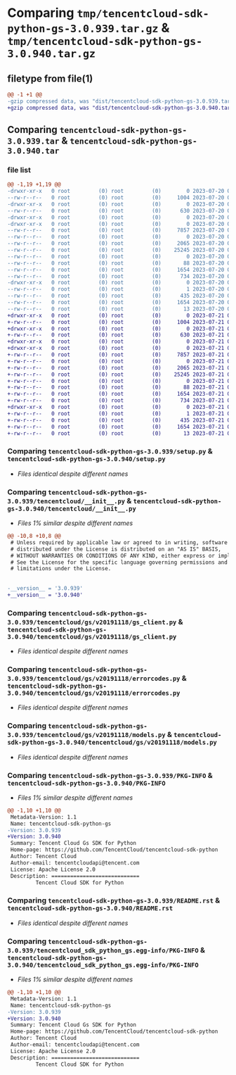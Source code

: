 # Comparing `tmp/tencentcloud-sdk-python-gs-3.0.939.tar.gz` & `tmp/tencentcloud-sdk-python-gs-3.0.940.tar.gz`

## filetype from file(1)

```diff
@@ -1 +1 @@
-gzip compressed data, was "dist/tencentcloud-sdk-python-gs-3.0.939.tar", last modified: Thu Jul 20 00:24:56 2023, max compression
+gzip compressed data, was "dist/tencentcloud-sdk-python-gs-3.0.940.tar", last modified: Fri Jul 21 00:31:58 2023, max compression
```

## Comparing `tencentcloud-sdk-python-gs-3.0.939.tar` & `tencentcloud-sdk-python-gs-3.0.940.tar`

### file list

```diff
@@ -1,19 +1,19 @@
-drwxr-xr-x   0 root         (0) root         (0)        0 2023-07-20 00:24:56.000000 tencentcloud-sdk-python-gs-3.0.939/
--rw-r--r--   0 root         (0) root         (0)     1004 2023-07-20 00:24:56.000000 tencentcloud-sdk-python-gs-3.0.939/setup.py
-drwxr-xr-x   0 root         (0) root         (0)        0 2023-07-20 00:24:56.000000 tencentcloud-sdk-python-gs-3.0.939/tencentcloud/
--rw-r--r--   0 root         (0) root         (0)      630 2023-07-20 00:24:56.000000 tencentcloud-sdk-python-gs-3.0.939/tencentcloud/__init__.py
-drwxr-xr-x   0 root         (0) root         (0)        0 2023-07-20 00:24:56.000000 tencentcloud-sdk-python-gs-3.0.939/tencentcloud/gs/
-drwxr-xr-x   0 root         (0) root         (0)        0 2023-07-20 00:24:56.000000 tencentcloud-sdk-python-gs-3.0.939/tencentcloud/gs/v20191118/
--rw-r--r--   0 root         (0) root         (0)     7857 2023-07-20 00:24:56.000000 tencentcloud-sdk-python-gs-3.0.939/tencentcloud/gs/v20191118/gs_client.py
--rw-r--r--   0 root         (0) root         (0)        0 2023-07-20 00:24:56.000000 tencentcloud-sdk-python-gs-3.0.939/tencentcloud/gs/v20191118/__init__.py
--rw-r--r--   0 root         (0) root         (0)     2065 2023-07-20 00:24:56.000000 tencentcloud-sdk-python-gs-3.0.939/tencentcloud/gs/v20191118/errorcodes.py
--rw-r--r--   0 root         (0) root         (0)    25245 2023-07-20 00:24:56.000000 tencentcloud-sdk-python-gs-3.0.939/tencentcloud/gs/v20191118/models.py
--rw-r--r--   0 root         (0) root         (0)        0 2023-07-20 00:24:56.000000 tencentcloud-sdk-python-gs-3.0.939/tencentcloud/gs/__init__.py
--rw-r--r--   0 root         (0) root         (0)       88 2023-07-20 00:24:56.000000 tencentcloud-sdk-python-gs-3.0.939/setup.cfg
--rw-r--r--   0 root         (0) root         (0)     1654 2023-07-20 00:24:56.000000 tencentcloud-sdk-python-gs-3.0.939/PKG-INFO
--rw-r--r--   0 root         (0) root         (0)      734 2023-07-20 00:24:56.000000 tencentcloud-sdk-python-gs-3.0.939/README.rst
-drwxr-xr-x   0 root         (0) root         (0)        0 2023-07-20 00:24:56.000000 tencentcloud-sdk-python-gs-3.0.939/tencentcloud_sdk_python_gs.egg-info/
--rw-r--r--   0 root         (0) root         (0)        1 2023-07-20 00:24:56.000000 tencentcloud-sdk-python-gs-3.0.939/tencentcloud_sdk_python_gs.egg-info/dependency_links.txt
--rw-r--r--   0 root         (0) root         (0)      435 2023-07-20 00:24:56.000000 tencentcloud-sdk-python-gs-3.0.939/tencentcloud_sdk_python_gs.egg-info/SOURCES.txt
--rw-r--r--   0 root         (0) root         (0)     1654 2023-07-20 00:24:56.000000 tencentcloud-sdk-python-gs-3.0.939/tencentcloud_sdk_python_gs.egg-info/PKG-INFO
--rw-r--r--   0 root         (0) root         (0)       13 2023-07-20 00:24:56.000000 tencentcloud-sdk-python-gs-3.0.939/tencentcloud_sdk_python_gs.egg-info/top_level.txt
+drwxr-xr-x   0 root         (0) root         (0)        0 2023-07-21 00:31:58.000000 tencentcloud-sdk-python-gs-3.0.940/
+-rw-r--r--   0 root         (0) root         (0)     1004 2023-07-21 00:31:58.000000 tencentcloud-sdk-python-gs-3.0.940/setup.py
+drwxr-xr-x   0 root         (0) root         (0)        0 2023-07-21 00:31:58.000000 tencentcloud-sdk-python-gs-3.0.940/tencentcloud/
+-rw-r--r--   0 root         (0) root         (0)      630 2023-07-21 00:31:58.000000 tencentcloud-sdk-python-gs-3.0.940/tencentcloud/__init__.py
+drwxr-xr-x   0 root         (0) root         (0)        0 2023-07-21 00:31:58.000000 tencentcloud-sdk-python-gs-3.0.940/tencentcloud/gs/
+drwxr-xr-x   0 root         (0) root         (0)        0 2023-07-21 00:31:58.000000 tencentcloud-sdk-python-gs-3.0.940/tencentcloud/gs/v20191118/
+-rw-r--r--   0 root         (0) root         (0)     7857 2023-07-21 00:31:58.000000 tencentcloud-sdk-python-gs-3.0.940/tencentcloud/gs/v20191118/gs_client.py
+-rw-r--r--   0 root         (0) root         (0)        0 2023-07-21 00:31:58.000000 tencentcloud-sdk-python-gs-3.0.940/tencentcloud/gs/v20191118/__init__.py
+-rw-r--r--   0 root         (0) root         (0)     2065 2023-07-21 00:31:58.000000 tencentcloud-sdk-python-gs-3.0.940/tencentcloud/gs/v20191118/errorcodes.py
+-rw-r--r--   0 root         (0) root         (0)    25245 2023-07-21 00:31:58.000000 tencentcloud-sdk-python-gs-3.0.940/tencentcloud/gs/v20191118/models.py
+-rw-r--r--   0 root         (0) root         (0)        0 2023-07-21 00:31:58.000000 tencentcloud-sdk-python-gs-3.0.940/tencentcloud/gs/__init__.py
+-rw-r--r--   0 root         (0) root         (0)       88 2023-07-21 00:31:58.000000 tencentcloud-sdk-python-gs-3.0.940/setup.cfg
+-rw-r--r--   0 root         (0) root         (0)     1654 2023-07-21 00:31:58.000000 tencentcloud-sdk-python-gs-3.0.940/PKG-INFO
+-rw-r--r--   0 root         (0) root         (0)      734 2023-07-21 00:31:58.000000 tencentcloud-sdk-python-gs-3.0.940/README.rst
+drwxr-xr-x   0 root         (0) root         (0)        0 2023-07-21 00:31:58.000000 tencentcloud-sdk-python-gs-3.0.940/tencentcloud_sdk_python_gs.egg-info/
+-rw-r--r--   0 root         (0) root         (0)        1 2023-07-21 00:31:58.000000 tencentcloud-sdk-python-gs-3.0.940/tencentcloud_sdk_python_gs.egg-info/dependency_links.txt
+-rw-r--r--   0 root         (0) root         (0)      435 2023-07-21 00:31:58.000000 tencentcloud-sdk-python-gs-3.0.940/tencentcloud_sdk_python_gs.egg-info/SOURCES.txt
+-rw-r--r--   0 root         (0) root         (0)     1654 2023-07-21 00:31:58.000000 tencentcloud-sdk-python-gs-3.0.940/tencentcloud_sdk_python_gs.egg-info/PKG-INFO
+-rw-r--r--   0 root         (0) root         (0)       13 2023-07-21 00:31:58.000000 tencentcloud-sdk-python-gs-3.0.940/tencentcloud_sdk_python_gs.egg-info/top_level.txt
```

### Comparing `tencentcloud-sdk-python-gs-3.0.939/setup.py` & `tencentcloud-sdk-python-gs-3.0.940/setup.py`

 * *Files identical despite different names*

### Comparing `tencentcloud-sdk-python-gs-3.0.939/tencentcloud/__init__.py` & `tencentcloud-sdk-python-gs-3.0.940/tencentcloud/__init__.py`

 * *Files 1% similar despite different names*

```diff
@@ -10,8 +10,8 @@
 # Unless required by applicable law or agreed to in writing, software
 # distributed under the License is distributed on an "AS IS" BASIS,
 # WITHOUT WARRANTIES OR CONDITIONS OF ANY KIND, either express or implied.
 # See the License for the specific language governing permissions and
 # limitations under the License.
 
 
-__version__ = '3.0.939'
+__version__ = '3.0.940'
```

### Comparing `tencentcloud-sdk-python-gs-3.0.939/tencentcloud/gs/v20191118/gs_client.py` & `tencentcloud-sdk-python-gs-3.0.940/tencentcloud/gs/v20191118/gs_client.py`

 * *Files identical despite different names*

### Comparing `tencentcloud-sdk-python-gs-3.0.939/tencentcloud/gs/v20191118/errorcodes.py` & `tencentcloud-sdk-python-gs-3.0.940/tencentcloud/gs/v20191118/errorcodes.py`

 * *Files identical despite different names*

### Comparing `tencentcloud-sdk-python-gs-3.0.939/tencentcloud/gs/v20191118/models.py` & `tencentcloud-sdk-python-gs-3.0.940/tencentcloud/gs/v20191118/models.py`

 * *Files identical despite different names*

### Comparing `tencentcloud-sdk-python-gs-3.0.939/PKG-INFO` & `tencentcloud-sdk-python-gs-3.0.940/PKG-INFO`

 * *Files 1% similar despite different names*

```diff
@@ -1,10 +1,10 @@
 Metadata-Version: 1.1
 Name: tencentcloud-sdk-python-gs
-Version: 3.0.939
+Version: 3.0.940
 Summary: Tencent Cloud Gs SDK for Python
 Home-page: https://github.com/TencentCloud/tencentcloud-sdk-python
 Author: Tencent Cloud
 Author-email: tencentcloudapi@tencent.com
 License: Apache License 2.0
 Description: ============================
         Tencent Cloud SDK for Python
```

### Comparing `tencentcloud-sdk-python-gs-3.0.939/README.rst` & `tencentcloud-sdk-python-gs-3.0.940/README.rst`

 * *Files identical despite different names*

### Comparing `tencentcloud-sdk-python-gs-3.0.939/tencentcloud_sdk_python_gs.egg-info/PKG-INFO` & `tencentcloud-sdk-python-gs-3.0.940/tencentcloud_sdk_python_gs.egg-info/PKG-INFO`

 * *Files 1% similar despite different names*

```diff
@@ -1,10 +1,10 @@
 Metadata-Version: 1.1
 Name: tencentcloud-sdk-python-gs
-Version: 3.0.939
+Version: 3.0.940
 Summary: Tencent Cloud Gs SDK for Python
 Home-page: https://github.com/TencentCloud/tencentcloud-sdk-python
 Author: Tencent Cloud
 Author-email: tencentcloudapi@tencent.com
 License: Apache License 2.0
 Description: ============================
         Tencent Cloud SDK for Python
```

